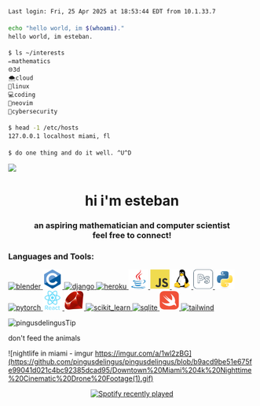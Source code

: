 ``` bash
Last login: Fri, 25 Apr 2025 at 18:53:44 EDT from 10.1.33.7

echo "hello world, im $(whoami)." 
hello world, im esteban.

$ ls ~/interests
✏️mathematics
🌐3d
🌨️cloud
🐧linux
💻coding
🔨neovim
🚩cybersecurity

$ head -1 /etc/hosts
127.0.0.1 localhost miami, fl 

$ do one thing and do it well. ^U^D 

``` 
 

![](https://github-readme-activity-graph.vercel.app/graph?username=pingusdelingus&theme=tokyo-night&hide_border=true&area=true&custom_title=esteban%27s%20recent%20commits)

<h1 align="center">hi i'm esteban</h1>
<h3 align="center">an aspiring mathematician and computer scientist <br> feel free to connect! </br> </h3>





<h3 align="left">Languages and Tools:</h3>
<p align="left"> <a href="https://www.blender.org/" target="_blank" rel="noreferrer"> <img src="https://download.blender.org/branding/community/blender_community_badge_white.svg" alt="blender" width="40" height="40"/> </a> <a href="https://www.cprogramming.com/" target="_blank" rel="noreferrer"> <img src="https://raw.githubusercontent.com/devicons/devicon/master/icons/c/c-original.svg" alt="c" width="40" height="40"/> </a> <a href="https://www.djangoproject.com/" target="_blank" rel="noreferrer"> <img src="https://cdn.worldvectorlogo.com/logos/django.svg" alt="django" width="40" height="40"/> </a> <a href="https://heroku.com" target="_blank" rel="noreferrer"> <img src="https://www.vectorlogo.zone/logos/heroku/heroku-icon.svg" alt="heroku" width="40" height="40"/> </a> <a href="https://www.java.com" target="_blank" rel="noreferrer"> <img src="https://raw.githubusercontent.com/devicons/devicon/master/icons/java/java-original.svg" alt="java" width="40" height="40"/> </a> <a href="https://developer.mozilla.org/en-US/docs/Web/JavaScript" target="_blank" rel="noreferrer"> <img src="https://raw.githubusercontent.com/devicons/devicon/master/icons/javascript/javascript-original.svg" alt="javascript" width="40" height="40"/> </a> <a href="https://www.linux.org/" target="_blank" rel="noreferrer"> <img src="https://raw.githubusercontent.com/devicons/devicon/master/icons/linux/linux-original.svg" alt="linux" width="40" height="40"/> </a> <a href="https://www.photoshop.com/en" target="_blank" rel="noreferrer"> <img src="https://raw.githubusercontent.com/devicons/devicon/master/icons/photoshop/photoshop-line.svg" alt="photoshop" width="40" height="40"/> </a> <a href="https://www.python.org" target="_blank" rel="noreferrer"> <img src="https://raw.githubusercontent.com/devicons/devicon/master/icons/python/python-original.svg" alt="python" width="40" height="40"/> </a> <a href="https://pytorch.org/" target="_blank" rel="noreferrer"> <img src="https://www.vectorlogo.zone/logos/pytorch/pytorch-icon.svg" alt="pytorch" width="40" height="40"/> </a> <a href="https://reactjs.org/" target="_blank" rel="noreferrer"> <img src="https://raw.githubusercontent.com/devicons/devicon/master/icons/react/react-original-wordmark.svg" alt="react" width="40" height="40"/> </a> <a href="https://www.ruby-lang.org/en/" target="_blank" rel="noreferrer"> <img src="https://raw.githubusercontent.com/devicons/devicon/master/icons/ruby/ruby-original.svg" alt="ruby" width="40" height="40"/> </a> <a href="https://scikit-learn.org/" target="_blank" rel="noreferrer"> <img src="https://upload.wikimedia.org/wikipedia/commons/0/05/Scikit_learn_logo_small.svg" alt="scikit_learn" width="40" height="40"/> </a> <a href="https://www.sqlite.org/" target="_blank" rel="noreferrer"> <img src="https://www.vectorlogo.zone/logos/sqlite/sqlite-icon.svg" alt="sqlite" width="40" height="40"/> </a> <a href="https://developer.apple.com/swift/" target="_blank" rel="noreferrer"> <img src="https://raw.githubusercontent.com/devicons/devicon/master/icons/swift/swift-original.svg" alt="swift" width="40" height="40"/> </a> <a href="https://tailwindcss.com/" target="_blank" rel="noreferrer"> <img src="https://www.vectorlogo.zone/logos/tailwindcss/tailwindcss-icon.svg" alt="tailwind" width="40" height="40"/> </a> </p>


<p><img align="left" src="https://github-readme-stats.vercel.app/api/top-langs?username=pingusdelingus&theme=tokyonight&show_icons=true&locale=en&layout=compact" alt="pingusdelingus" /></p>




> [!TIP]
> don't feed the animals 


![nightlife in miami - imgur https://imgur.com/a/1wl2zBG](https://github.com/pingusdelingus/pingusdelingus/blob/b9acd9be51e675fe99041d021c4bc92385dcad95/Downtown%20Miami%204k%20Nighttime%20Cinematic%20Drone%20Footage(1).gif)

<div align="center">
  <a href="https://open.spotify.com/user/0jlvkqaig52l1d77222seoema">
    <img src="https://spotify-recently-played-readme.vercel.app/api?user=0jlvkqaig52l1d77222seoema&count=3&unique=true" alt="Spotify recently played"  />
  </a>
</div>
